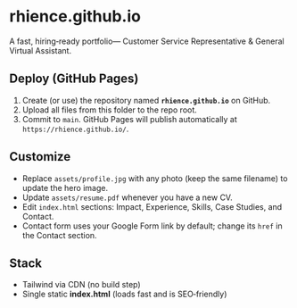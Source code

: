 # rhience.github.io

A fast, hiring‑ready portfolio— Customer Service Representative & General Virtual Assistant.

## Deploy (GitHub Pages)

1. Create (or use) the repository named **`rhience.github.io`** on GitHub.
2. Upload all files from this folder to the repo root.
3. Commit to `main`. GitHub Pages will publish automatically at `https://rhience.github.io/`.

## Customize

- Replace `assets/profile.jpg` with any photo (keep the same filename) to update the hero image.
- Update `assets/resume.pdf` whenever you have a new CV.
- Edit `index.html` sections: Impact, Experience, Skills, Case Studies, and Contact.
- Contact form uses your Google Form link by default; change its `href` in the Contact section.

## Stack

- Tailwind via CDN (no build step)
- Single static **index.html** (loads fast and is SEO‑friendly)
